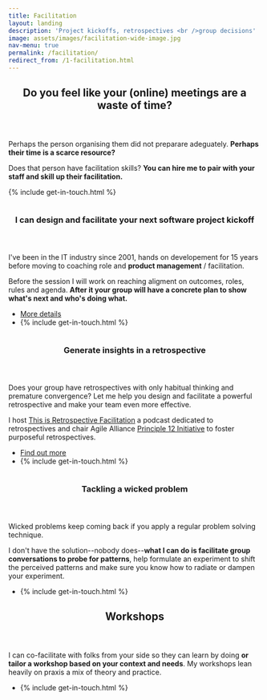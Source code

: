 ```yaml
---
title: Facilitation
layout: landing
description: 'Project kickoffs, retrospectives <br />group decisions'
image: assets/images/facilitation-wide-image.jpg
nav-menu: true
permalink: /facilitation/
redirect_from: /1-facilitation.html
---
```


<!-- Main -->
<div id="main">

<!-- One -->
<section id="one">
	<div class="inner">
		<header class="major">
			<h2>Do you feel like your (online) meetings are a waste of time?</h2>
		</header>
		<p>Perhaps the person organising them did not preparare adeguately. <strong>Perhaps their time is a scarce resource?</strong></p>
		<p>Does that person have facilitation skills? <strong>You can hire me to pair with your staff and skill up their facilitation.</strong></p>
		<p>{% include get-in-touch.html %}</p>				
	</div>
</section>

<!-- Two -->
<section id="two" class="spotlights">
	<section>
		<div class="image">
			<img src="{% link assets/images/project-kickoff.jpg %}" alt="" data-position="top center" />
		</div>
		<div class="content">
			<div class="inner">
				<header class="major">
					<h3 id="kickoff">I can design and facilitate your next software project kickoff</h3>
				</header>
				<p>I've been in the IT industry since 2001, hands on developement for 15 years before moving to coaching role and <strong>product management</strong> / facilitation.</p>
				<p>Before the session I will work on reaching aligment on outcomes, roles, rules and agenda. <strong>After it your group will have a concrete plan to show what's next and who's doing what.</strong></p>				
				<ul class="actions">
					<li><a target="_blank" href="/facilitation/project-kickoff" class="button icon fa-search">More details</a></li>
					<li>{% include get-in-touch.html %}</li>
				</ul>
			</div>
		</div>
	</section>
	<section>
		<a href="generic.html" class="image">
			<img src="{% link assets/images/retrospectives.jpg %}" alt="" data-position="top center" />
		</a>
		<div class="content">
			<div class="inner">
				<header class="major">
					<h3 id="retrospectives">Generate insights in a retrospective</h3>
				</header>				
				<p>Does your group have retrospectives with only habitual thinking and premature convergence? Let me help you design and facilitate a powerful retrospective and make your team even more effective.</p>
				<p>I host <a href="https://thisisretrospectivefacilitation.com/">This is Retrospective Facilitation</a> a podcast dedicated to retrospectives and chair Agile Alliance <a href="https://www.agilealliance.org/resources/initiatives/principle-12-initiative">Principle 12 Initiative</a> to foster purposeful retrospectives.</p>
				<ul class="actions">
					<li><a target="_blank" href="/facilitation/agile-retrospectives" class="button icon fa-search">Find out more</a></li>
					<li>{% include get-in-touch.html %}</li>
				</ul>
			</div>
		</div>
	</section>
	<section>
		<div href="generic.html" class="image">
			<img src="{% link assets/images/wicked-problem.jpg %}" alt="" data-position="top center" />
		</div>
		<div class="content">
			<div class="inner">
				<header class="major">
					<h3>Tackling a wicked problem</h3>
				</header>
				<p>Wicked problems keep coming back if you apply a regular problem solving technique.</p>
				<p>I don't have the solution--nobody does--<strong>what I can do is facilitate group conversations to probe for patterns</strong>, help formulate an experiment to shift the perceived patterns and make sure you know how to radiate or dampen your experiment.</p>
				<ul class="actions">
					<li>{% include get-in-touch.html %}</li>
				</ul>
			</div>
		</div>
	</section>
</section>

<!-- Three -->
<section id="three">
	<div class="inner">
		<header class="major">
			<h2>Workshops</h2>
		</header>
		<p>I can co-facilitate with folks from your side so they can learn by doing <strong>or tailor a workshop based on your context and needs</strong>. My workshops lean heavily on praxis a mix of theory and practice.</p>
<ul class="actions">
					<li>{% include get-in-touch.html %}</li>
				</ul>
	</div>
</section>

</div>
